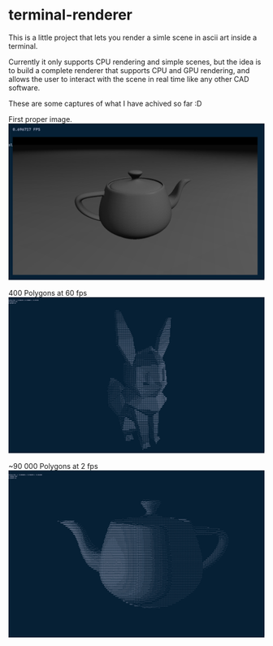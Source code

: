 # terminal-renderer
This is a little project that lets you render a simle scene in ascii art inside a terminal.

Currently it only supports CPU rendering and simple scenes, but the idea is to build a complete renderer that supports CPU and GPU rendering, and allows the user to interact with the scene in real time like any other CAD software.

These are some captures of what I have achived so far :D

First proper image.
![TeapotHD](./images/teapotHD.png "TeapotHD")

400 Polygons at 60 fps
![Eevee](./images/eevee.png "Eeeve")

~90 000 Polygons at 2 fps
![Teapot](./images/teapot.png "Teapot")

